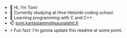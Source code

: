 - 👋 Hi, I’m Tomi
- 👀 Currently studying at Hive Helsinki coding school.
- 🌱 Learning programming with C and C++. 
- 📫 tomi.kartaslammi@saunalahti.fi
- ⚡ Fun fact: I'm gonna update this readme at some point.

<!---
tkartasl/tkartasl is a ✨ special ✨ repository because its `README.md` (this file) appears on your GitHub profile.
You can click the Preview link to take a look at your changes.
--->
